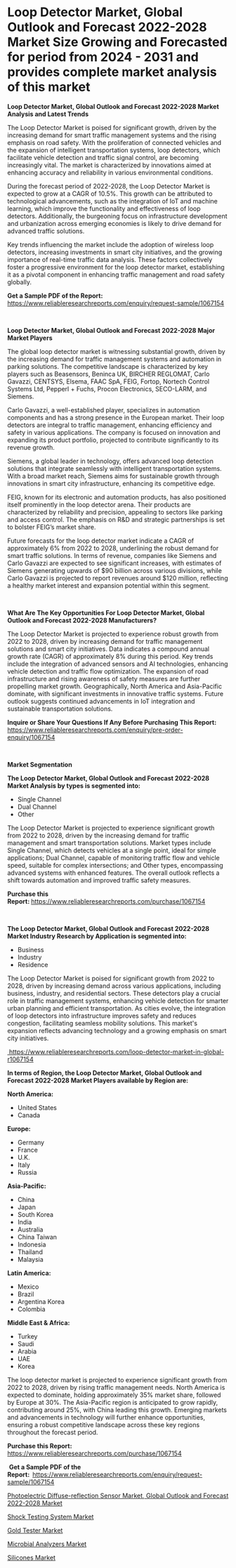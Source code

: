 <p><h1>Loop Detector Market, Global Outlook and Forecast 2022-2028 Market Size Growing and Forecasted for period from 2024 - 2031 and provides complete market analysis of this market</h1></p><p><strong>Loop Detector Market, Global Outlook and Forecast 2022-2028 Market Analysis and Latest Trends</strong></p>
<p><p>The Loop Detector Market is poised for significant growth, driven by the increasing demand for smart traffic management systems and the rising emphasis on road safety. With the proliferation of connected vehicles and the expansion of intelligent transportation systems, loop detectors, which facilitate vehicle detection and traffic signal control, are becoming increasingly vital. The market is characterized by innovations aimed at enhancing accuracy and reliability in various environmental conditions.</p><p>During the forecast period of 2022-2028, the Loop Detector Market is expected to grow at a CAGR of 10.5%. This growth can be attributed to technological advancements, such as the integration of IoT and machine learning, which improve the functionality and effectiveness of loop detectors. Additionally, the burgeoning focus on infrastructure development and urbanization across emerging economies is likely to drive demand for advanced traffic solutions.</p><p>Key trends influencing the market include the adoption of wireless loop detectors, increasing investments in smart city initiatives, and the growing importance of real-time traffic data analysis. These factors collectively foster a progressive environment for the loop detector market, establishing it as a pivotal component in enhancing traffic management and road safety globally.</p></p>
<p><strong>Get a Sample PDF of the Report:&nbsp;</strong> <a href="https://www.reliableresearchreports.com/enquiry/request-sample/1067154">https://www.reliableresearchreports.com/enquiry/request-sample/1067154</a></p>
<p>&nbsp;</p>
<p><strong>Loop Detector Market, Global Outlook and Forecast 2022-2028 Major Market Players</strong></p>
<p><p>The global loop detector market is witnessing substantial growth, driven by the increasing demand for traffic management systems and automation in parking solutions. The competitive landscape is characterized by key players such as Beasensors, Beninca UK, BIRCHER REGLOMAT, Carlo Gavazzi, CENTSYS, Elsema, FAAC SpA, FEIG, Fortop, Nortech Control Systems Ltd, Pepperl + Fuchs, Procon Electronics, SECO-LARM, and Siemens.</p><p>Carlo Gavazzi, a well-established player, specializes in automation components and has a strong presence in the European market. Their loop detectors are integral to traffic management, enhancing efficiency and safety in various applications. The company is focused on innovation and expanding its product portfolio, projected to contribute significantly to its revenue growth.</p><p>Siemens, a global leader in technology, offers advanced loop detection solutions that integrate seamlessly with intelligent transportation systems. With a broad market reach, Siemens aims for sustainable growth through innovations in smart city infrastructure, enhancing its competitive edge.</p><p>FEIG, known for its electronic and automation products, has also positioned itself prominently in the loop detector arena. Their products are characterized by reliability and precision, appealing to sectors like parking and access control. The emphasis on R&D and strategic partnerships is set to bolster FEIG’s market share.</p><p>Future forecasts for the loop detector market indicate a CAGR of approximately 6% from 2022 to 2028, underlining the robust demand for smart traffic solutions. In terms of revenue, companies like Siemens and Carlo Gavazzi are expected to see significant increases, with estimates of Siemens generating upwards of $90 billion across various divisions, while Carlo Gavazzi is projected to report revenues around $120 million, reflecting a healthy market interest and expansion potential within this segment.</p></p>
<p>&nbsp;</p>
<p><strong>What Are The Key Opportunities For Loop Detector Market, Global Outlook and Forecast 2022-2028 Manufacturers?</strong></p>
<p><p>The Loop Detector Market is projected to experience robust growth from 2022 to 2028, driven by increasing demand for traffic management solutions and smart city initiatives. Data indicates a compound annual growth rate (CAGR) of approximately 8% during this period. Key trends include the integration of advanced sensors and AI technologies, enhancing vehicle detection and traffic flow optimization. The expansion of road infrastructure and rising awareness of safety measures are further propelling market growth. Geographically, North America and Asia-Pacific dominate, with significant investments in innovative traffic systems. Future outlook suggests continued advancements in IoT integration and sustainable transportation solutions.</p></p>
<p><strong>Inquire or Share Your Questions If Any Before Purchasing This Report:</strong> <a href="https://www.reliableresearchreports.com/enquiry/pre-order-enquiry/1067154">https://www.reliableresearchreports.com/enquiry/pre-order-enquiry/1067154</a></p>
<p>&nbsp;</p>
<p><strong>Market Segmentation</strong></p>
<p><strong>The Loop Detector Market, Global Outlook and Forecast 2022-2028 Market Analysis by types is segmented into:</strong></p>
<p><ul><li>Single Channel</li><li>Dual Channel</li><li>Other</li></ul></p>
<p><p>The Loop Detector Market is projected to experience significant growth from 2022 to 2028, driven by the increasing demand for traffic management and smart transportation solutions. Market types include Single Channel, which detects vehicles at a single point, ideal for simple applications; Dual Channel, capable of monitoring traffic flow and vehicle speed, suitable for complex intersections; and Other types, encompassing advanced systems with enhanced features. The overall outlook reflects a shift towards automation and improved traffic safety measures.</p></p>
<p><strong>Purchase this Report:&nbsp;</strong><a href="https://www.reliableresearchreports.com/purchase/1067154">https://www.reliableresearchreports.com/purchase/1067154</a></p>
<p>&nbsp;</p>
<p><strong>The Loop Detector Market, Global Outlook and Forecast 2022-2028 Market Industry Research by Application is segmented into:</strong></p>
<p><ul><li>Business</li><li>Industry</li><li>Residence</li></ul></p>
<p><p>The Loop Detector Market is poised for significant growth from 2022 to 2028, driven by increasing demand across various applications, including business, industry, and residential sectors. These detectors play a crucial role in traffic management systems, enhancing vehicle detection for smarter urban planning and efficient transportation. As cities evolve, the integration of loop detectors into infrastructure improves safety and reduces congestion, facilitating seamless mobility solutions. This market's expansion reflects advancing technology and a growing emphasis on smart city initiatives.</p></p>
<p><a href="https://www.reliableresearchreports.com/loop-detector-market-in-global-r1067154">&nbsp;https://www.reliableresearchreports.com/loop-detector-market-in-global-r1067154</a></p>
<p><strong>In terms of Region, the Loop Detector Market, Global Outlook and Forecast 2022-2028 Market Players available by Region are:</strong></p>
<p>
    <p> <strong> North America: </strong>
        <ul>
            <li>United States</li>
            <li>Canada</li>
        </ul>
        </p> 
    <p> <strong> Europe: </strong>
        <ul>
            <li>Germany</li>
            <li>France</li>
            <li>U.K.</li>
            <li>Italy</li>
            <li>Russia</li>
        </ul>
        </p> 
    <p> <strong> Asia-Pacific: </strong>
        <ul>
            <li>China</li>
            <li>Japan</li>
            <li>South Korea</li>
            <li>India</li>
            <li>Australia</li>
            <li>China Taiwan</li>
            <li>Indonesia</li>
            <li>Thailand</li>
            <li>Malaysia</li>
        </ul>
        </p> 
    <p> <strong> Latin America: </strong>
        <ul>
            <li>Mexico</li>
            <li>Brazil</li>
            <li>Argentina Korea</li>
            <li>Colombia</li>
        </ul>
        </p> 
    <p> <strong> Middle East & Africa: </strong>
        <ul>
            <li>Turkey</li>
            <li>Saudi</li>
            <li>Arabia</li>
            <li>UAE</li>
            <li>Korea</li>
        </ul>
    </p>
    </p>
<p><p>The loop detector market is projected to experience significant growth from 2022 to 2028, driven by rising traffic management needs. North America is expected to dominate, holding approximately 35% market share, followed by Europe at 30%. The Asia-Pacific region is anticipated to grow rapidly, contributing around 25%, with China leading this growth. Emerging markets and advancements in technology will further enhance opportunities, ensuring a robust competitive landscape across these key regions throughout the forecast period.</p></p>
<p><strong>Purchase this Report: </strong><a href="https://www.reliableresearchreports.com/purchase/1067154">https://www.reliableresearchreports.com/purchase/1067154</a></p>
<p>&nbsp;<strong>Get a Sample PDF of the Report:&nbsp;&nbsp;</strong><a href="https://www.reliableresearchreports.com/enquiry/request-sample/1067154">https://www.reliableresearchreports.com/enquiry/request-sample/1067154</a></p>
<p><strong></strong></p>
<p><p><a href="https://github.com/provorikovar/Market-Research-Report-List-6/blob/main/photoelectric-diffuse-reflection-sensor-market-global-outlook-and-forecast-2022-2028-market.md">Photoelectric Diffuse-reflection Sensor Market, Global Outlook and Forecast 2022-2028 Market</a></p><p><a href="https://www.linkedin.com/pulse/shock-testing-system-market-industry-landscape-growth-trajectories-h62ue?trackingId=kVLmmhRZS6CXpdPR0hWeNg%3D%3D">Shock Testing System Market</a></p><p><a href="https://www.linkedin.com/pulse/exploring-gold-tester-market-dynamics-global-trends-future-6qeye?trackingId=ykHEmyYGRzWdZbOTKtG17A%3D%3D">Gold Tester Market</a></p><p><a href="https://issuu.com/reportprime-2/docs/microbial-analyzers-market-size-203_76034a4e219135">Microbial Analyzers Market</a></p><p><a href="https://medium.com/@akshatreportprime/silicones-market-size-is-growing-at-cagr-of-13-5-9ea141dd9436">Silicones Market</a></p></p>